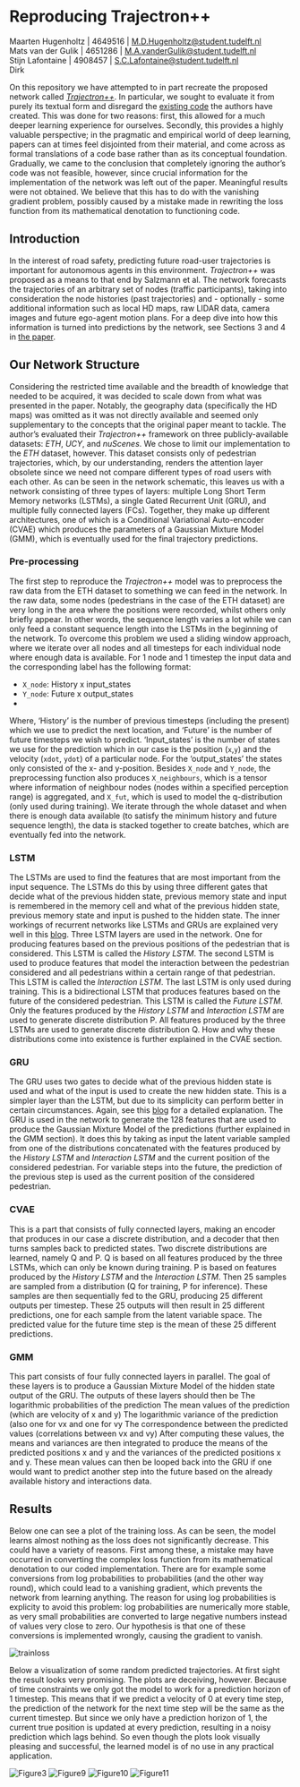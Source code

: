 # Reproducing Trajectron++

Maarten Hugenholtz | 4649516 | M.D.Hugenholtz@student.tudelft.nl \
Mats van der Gulik | 4651286 | M.A.vanderGulik@student.tudelft.nl \
Stijn Lafontaine   | 4908457 | S.C.Lafontaine@student.tudelft.nl \
Dirk

On this repository we have attempted to in part recreate the proposed network called [*Trajectron++*](https://arxiv.org/abs/2001.03093). In particular, we sought to evaluate it from purely its textual form and disregard the [existing code](https://github.com/StanfordASL/Trajectron-plus-plus) the authors have created. This was done for two reasons: first, this allowed for a much deeper learning experience for ourselves. Secondly, this provides a highly valuable perspective; in the pragmatic and empirical world of deep learning, papers can at times feel disjointed from their material, and come across as formal translations of a code base rather than as its conceptual foundation. Gradually, we came to the conclusion that completely ignoring the author’s code was not feasible, however, since crucial information for the implementation of the network was left out of the paper. Meaningful results were not obtained. We believe that this has to do with the vanishing gradient problem, possibly caused by a mistake made in rewriting the loss function from its mathematical denotation to functioning code.

## Introduction

In the interest of road safety, predicting future road-user trajectories is important for autonomous agents in this environment. *Trajectron++* was proposed as a means to that end by Salzmann et al. The network forecasts the trajectories of an arbitrary set of nodes (traffic participants), taking into consideration the node histories (past trajectories) and - optionally - some additional information such as local HD maps, raw LIDAR data, camera images and future ego-agent motion plans. For a deep dive into how this information is turned into predictions by the network, see Sections 3 and 4 in [the paper](https://arxiv.org/abs/2001.03093).

## Our Network Structure

Considering the restricted time available and the breadth of knowledge that needed to be acquired, it was decided to scale down from what was presented in the paper. Notably, the geography data (specifically the HD maps) was omitted as it was not directly available and seemed only supplementary to the concepts that the original paper meant to tackle. 
The author’s evaluated their *Trajectron++* framework on three publicly-available datasets: *ETH*, *UCY*, and *nuScenes*. We chose to limit our implementation to the *ETH* dataset, however. This dataset consists only of pedestrian trajectories, which, by our understanding, renders the attention layer obsolete since we need not compare different types of road users with each other.
As can be seen in the network schematic, this leaves us with a network consisting of three types of layers: multiple Long Short Term Memory networks (LSTMs), a single Gated Recurrent Unit (GRU), and multiple fully connected layers (FCs). Together, they make up different architectures, one of which is a Conditional Variational Auto-encoder (CVAE) which produces the parameters of a Gaussian Mixture Model (GMM), which is eventually used for the final trajectory predictions.

### Pre-processing

The first step to reproduce the *Trajectron++* model was to preprocess the raw data from the ETH dataset to something we can feed in the network. In the raw data, some nodes (pedestrians in the case of the ETH dataset) are very long in the area where the positions were recorded, whilst others only briefly appear. In other words, the sequence length varies a lot while we can only feed a constant sequence length into the LSTMs in the beginning of the network. To overcome this problem we used a sliding window approach, where we iterate over all nodes and all timesteps for each individual node where enough data is available. For 1 node and 1 timestep the input data and the corresponding label has the following format:
- `X_node`: History x input_states
- `Y_node`: Future x output_states
- 
Where, ‘History’ is the number of previous timesteps (including the present) which we use to predict the next location, and ‘Future’ is the number of future timesteps we wish to predict. ‘Input_states’ is the number of states we use for the prediction which in our case is the position (`x`,`y`) and the velocity (`xdot`, `ydot`) of a particular node. For the ‘output_states’ the states only consisted of the x- and y-position. Besides `X_node` and `Y_node`, the preprocessing function also produces `X_neighbours`, which is a tensor where information of neighbour nodes (nodes within a specified perception range) is aggregated, and `X_fut`, which is used to model the q-distribution (only used during training). 
We iterate through the whole dataset and when there is enough data available (to satisfy the minimum history and future sequence length), the data is stacked together to create batches, which are eventually fed into the network. 

### LSTM

The LSTMs are used to find the features that are most important from the input sequence. The LSTMs do this by using three different gates that decide what of the previous hidden state, previous memory state and input is remembered in the memory cell and what of the previous hidden state, previous memory state and input  is pushed to the hidden state. The inner workings of recurrent networks like LSTMs and GRUs are explained very well in this [blog](https://colah.github.io/posts/2015-08-Understanding-LSTMs/). Three LSTM layers are used in the network. One for producing features based on the previous positions of the pedestrian that is considered. This LSTM is called the *History LSTM*. The second LSTM is used to produce features that model the interaction between the pedestrian considered and all pedestrians within a certain range of that pedestrian. This LSTM is called the *Interaction LSTM*. The last LSTM is only used during training. This is a bidirectional LSTM that produces features based on the future of the considered pedestrian. This LSTM is called the *Future LSTM*. Only the features produced by the *History LSTM* and *Interaction LSTM* are used to generate discrete distribution P. All features produced by the three LSTMs are used to generate discrete distribution Q. How and why these distributions come into existence is further explained in the CVAE section.

### GRU

The GRU uses two gates to decide what of the previous hidden state is used and what of the input is used to create the new hidden state. This is a simpler layer than the LSTM, but due to its simplicity can perform better in certain circumstances. Again, see this [blog](https://colah.github.io/posts/2015-08-Understanding-LSTMs/) for a detailed explanation. The GRU is used in the network to generate the 128 features that are used to produce the Gaussian Mixture Model of the predictions (further explained in the GMM section). It does this by taking as input the latent variable sampled from one of the distributions concatenated with the features produced by the *History LSTM* and *Interaction LSTM* and the current position of the considered pedestrian. For variable steps into the future, the prediction of the previous step is used as the current position of the considered pedestrian.

### CVAE

This is a part that consists of fully connected layers, making an encoder that produces in our case a discrete distribution, and a decoder that then turns samples back to predicted states. Two discrete distributions are learned, namely Q and P. Q is based on all features produced by the three LSTMs, which can only be known during training. P is based on features produced by the *History LSTM* and the *Interaction LSTM*.
Then 25 samples are sampled from a distribution (Q for training, P for inference). These samples are then sequentially fed to the GRU, producing 25 different outputs per timestep. These 25 outputs will then result in 25 different predictions, one for each sample from the latent variable space. The predicted value for the future time step is the mean of these 25 different predictions.

### GMM

This part consists of four fully connected layers in parallel. The goal of these layers is to produce a Gaussian Mixture Model of the hidden state output of the GRU. The outputs of these layers should then be
The logarithmic probabilities of the prediction
The mean values of the prediction (which are velocity of x and y)
The logarithmic variance of the prediction (also one for vx and one for vy
The correspondence between the predicted values (correlations between vx and vy)
After computing these values, the means and variances are then integrated to produce the means of the predicted positions x and y and the variances of the predicted positions x and y. These mean values can then be looped back into the GRU if one would want to predict another step into the future based on the already available history and interactions data. 

## Results
Below one can see a plot of the training loss. As can be seen, the model learns almost nothing as the loss does not significantly decrease. This could have a variety of reasons. First among these, a mistake may have occurred in converting the complex loss function from its mathematical denotation to our coded implementation. There are for example some conversions from log probabilities to probabilities (and the other way round), which could lead to a vanishing gradient, which prevents the network from learning anything. The reason for using log probabilities is explicity to avoid this problem: log probabilities are numerically more stable, as very small probabilities are converted to large negative numbers instead of values very close to zero. Our hypothesis is that one of these conversions is implemented wrongly, causing the gradient to vanish.

  ![trainloss](/figures/trainloss.png)
  
Below a visualization of some random predicted trajectories. At first sight the result looks very promising. The plots are deceiving, however. Because of time constraints we only got the model to work for a prediction horizon of 1 timestep. This means that if we predict a velocity of 0 at every time step, the prediction of the network for the next time step will be the same as the current timestep. But since we only have a prediction horizon of 1, the current true position is updated at every prediction, resulting in a noisy prediction which lags behind. So even though the plots look visually pleasing and successful, the learned model is of no use in any practical application. 

  ![Figure3](/figures/Figure_3.png)
  ![Figure9](/figures/Figure_9.png)
  ![Figure10](/figures/Figure_10.png)
  ![Figure11](/figures/Figure_11.png)


